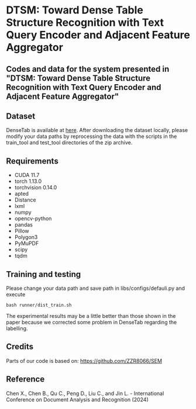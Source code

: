 # DTSM: Toward Dense Table Structure Recognition with Text Query Encoder and Adjacent Feature Aggregator
## Codes and data for the system presented in "DTSM: Toward Dense Table Structure Recognition with Text Query Encoder and Adjacent Feature Aggregator"

## Dataset
DenseTab is available at [here](https://drive.google.com/file/d/1WYyM_HyfyQ5tHakjUe72zUsAouvzPRV0/view?usp=drive_link).
After downloading the dataset locally, please modify your data paths by reprocessing the data with the scripts in the train_tool and test_tool directories of the zip archive.

## Requirements
- CUDA 11.7
- torch 1.13.0
- torchvision 0.14.0
- apted
- Distance
- lxml
- numpy
- opencv-python
- pandas
- Pillow
- Polygon3
- PyMuPDF
- scipy
- tqdm

## Training and testing


Please change your data path and save path in libs/configs/defauli.py and execute 
```shell
bash runner/dist_train.sh
```
The experimental results may be a little better than those shown in the paper because we corrected some problem in DenseTab regarding the labelling.

## Credits
Parts of our code is based on:
https://github.com/ZZR8066/SEM

## Reference
Chen X., Chen B., Qu C., Peng D., Liu C., and Jin L. - International Conference on Document Analysis and Recognition (2024)